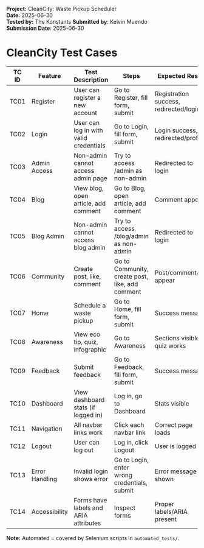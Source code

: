 **Project:** CleanCity: Waste Pickup Scheduler  
**Date:** 2025-06-30  
**Tested by:** The Konstants
**Submitted by**: Kelvin Muendo  
**Submission Date**: 2025-06-30

# CleanCity Test Cases

| TC ID | Feature         | Test Description                                      | Steps                                                                 | Expected Result                        | Automated |
|-------|----------------|-------------------------------------------------------|-----------------------------------------------------------------------|----------------------------------------|-----------|
| TC01  | Register       | User can register a new account                       | Go to Register, fill form, submit                                    | Registration success, redirected/login | Yes       |
| TC02  | Login          | User can log in with valid credentials                | Go to Login, fill form, submit                                       | Login success, redirected/profile      | Yes       |
| TC03  | Admin Access   | Non-admin cannot access admin page                    | Try to access /admin as non-admin                                    | Redirected to login                    | Yes       |
| TC04  | Blog           | View blog, open article, add comment                  | Go to Blog, open article, add comment                                | Comment appears                        | Yes       |
| TC05  | Blog Admin     | Non-admin cannot access blog admin                    | Try to access /blog/admin as non-admin                               | Redirected to login                    | Yes       |
| TC06  | Community      | Create post, like, comment                            | Go to Community, create post, like, add comment                      | Post/comment/like appear               | Yes       |
| TC07  | Home           | Schedule a waste pickup                               | Go to Home, fill form, submit                                        | Success message                        | Yes       |
| TC08  | Awareness      | View eco tip, quiz, infographic                       | Go to Awareness                                                      | Sections visible, quiz works           | Yes       |
| TC09  | Feedback       | Submit feedback                                       | Go to Feedback, fill form, submit                                    | Success message                        | Yes       |
| TC10  | Dashboard      | View dashboard stats (if logged in)                   | Log in, go to Dashboard                                              | Stats visible                          | Yes       |
| TC11  | Navigation     | All navbar links work                                 | Click each navbar link                                               | Correct page loads                     | Yes       |
| TC12  | Logout         | User can log out                                      | Log in, click Logout                                                 | User is logged out                     | No        |
| TC13  | Error Handling | Invalid login shows error                             | Go to Login, enter wrong credentials, submit                         | Error message shown                    | No        |
| TC14  | Accessibility  | Forms have labels and ARIA attributes                 | Inspect forms                                                        | Proper labels/ARIA present             | No        |

**Note:** Automated = covered by Selenium scripts in `automated_tests/`.